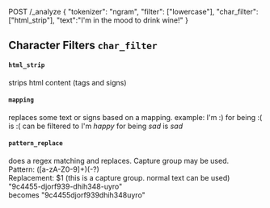 POST /_analyze
{
  "tokenizer": "ngram",
  "filter": ["lowercase"], 
  "char_filter": ["html_strip"], 
  "text":"I'm in the mood to drink wine!"
}

## Character Filters <code>char_filter</code>

#### <code>html_strip</code>
strips html content (tags and signs)

#### <code>mapping</code>
replaces some text or signs based on a mapping.
example: I'm :) for being :( is :( can be filtered to I'm _happy_ for being _sad_ is _sad_

#### <code>pattern_replace</code>
does a regex matching and replaces. Capture group may be used.<br>
Pattern: ([a-zA-Z0-9]+)(-?)<br>
Replacement: $1 (this is a capture group. normal text can be used)<br>
"9c4455-djorf939-dhih348-uyro"<br> becomes
"9c4455djorf939dhih348uyro"
